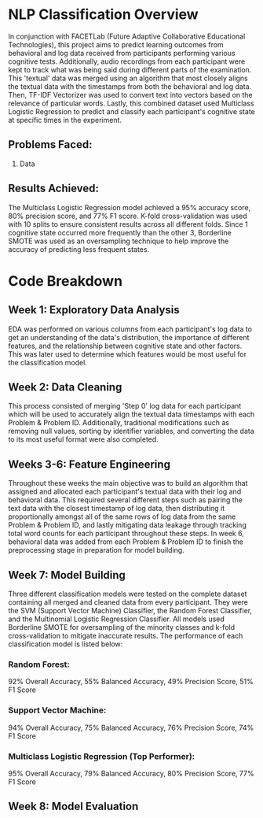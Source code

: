 # NLP Classification Overview
In conjunction with FACETLab (Future Adaptive Collaborative Educational Technologies), this project aims to predict learning outcomes from behavioral and log data received from participants performing various cognitive tests. Additionally, audio recordings from each participant were kept to track what was being said during different parts of the examination. This 'textual' data was merged using an algorithm that most closely aligns the textual data with the timestamps from both the behavioral and log data. Then, TF-IDF Vectorizer was used to convert text into vectors based on the relevance of particular words. Lastly, this combined dataset used Multiclass Logistic Regression to predict and classify each participant's cognitive state at specific times in the experiment. 

## Problems Faced:
1. Data 



## Results Achieved:
The Multiclass Logistic Regression model achieved a 95% accuracy score, 80% precision score, and 77% F1 score. K-fold cross-validation was used with 10 splits to ensure consistent results across all different folds. Since 1 cognitive state occurred more frequently than the other 3, Borderline SMOTE was used as an oversampling technique to help improve the accuracy of predicting less frequent states. 


# Code Breakdown
## Week 1: Exploratory Data Analysis
EDA was performed on various columns from each participant's log data to get an understanding of the data's distribution, the importance of different features, and the relationship between cognitive state and other factors. This was later used to determine which features would be most useful for the classification model.

## Week 2: Data Cleaning
This process consisted of merging 'Step 0' log data for each participant which will be used to accurately align the textual data timestamps with each Problem & Problem ID. Additionally, traditional modifications such as removing null values, sorting by identifier variables, and converting the data to its most useful format were also completed.

## Weeks 3-6: Feature Engineering
Throughout these weeks the main objective was to build an algorithm that assigned and allocated each participant's textual data with their log and behavioral data. This required several different steps such as pairing the text data with the closest timestamp of log data, then distributing it proportionally amongst all of the same rows of log data from the same Problem & Problem ID, and lastly mitigating data leakage through tracking total word counts for each participant throughout these steps. In week 6, behavioral data was added from each Problem & Problem ID to finish the preprocessing stage in preparation for model building.

## Week 7: Model Building
Three different classification models were tested on the complete dataset containing all merged and cleaned data from every participant. They were the SVM (Support Vector Machine) Classifier, the Random Forest Classifier, and the Multinomial Logistic Regression Classifier. All models used Borderline SMOTE for oversampling of the minority classes and k-fold cross-validation to mitigate inaccurate results. The performance of each classification model is listed below:
### Random Forest: 
92% Overall Accuracy, 55% Balanced Accuracy, 49% Precision Score, 51% F1 Score
### Support Vector Machine: 
94% Overall Accuracy, 75% Balanced Accuracy, 76% Precision Score, 74% F1 Score
### Multiclass Logistic Regression (Top Performer):
95% Overall Accuracy, 79% Balanced Accuracy, 80% Precision Score, 77% F1 Score

## Week 8: Model Evaluation
